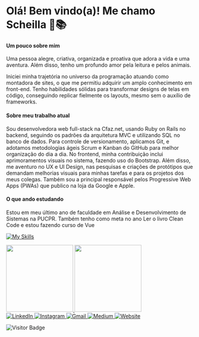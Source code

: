 # Olá! Bem vindo(a)! Me chamo Scheilla 🚀📚

#### Um pouco sobre mim
Uma pessoa alegre, criativa, organizada e proativa que adora a vida e uma aventura. Além disso, tenho um profundo amor pela leitura e pelos animais.

Iniciei minha trajetória no universo da programação atuando como montadora de sites, o que me permitiu adquirir um amplo conhecimento em front-end. Tenho habilidades sólidas para transformar designs de telas em código, conseguindo replicar fielmente os layouts, mesmo sem o auxílio de frameworks.

#### Sobre meu trabalho atual
Sou desenvolvedora web full-stack na Cfaz.net, usando Ruby on Rails no backend, seguindo os padrões da arquitetura MVC e utilizando SQL no banco de dados. Para controle de versionamento, aplicamos Git, e adotamos metodologias ágeis Scrum e Kanban do GitHub para melhor organização do dia a dia. No frontend, minha contribuição inclui aprimoramentos visuais no sistema, fazendo uso do Bootstrap. Além disso, me aventuro no UX e UI Design, nas pesquisas e criações de protótipos que demandam melhorias visuais para minhas tarefas e para os projetos dos meus colegas. Também sou a principal responsável pelos Progressive Web Apps (PWAs) que publico na loja da Google e Apple.

#### O que ando estudando
Estou em meu último ano de faculdade em Análise e Desenvolvimento de Sistemas na PUCPR.
Também tenho como meta no ano Ler o livro Clean Code e estou fazendo curso de Vue

[![My Skills](https://skillicons.dev/icons?i=html,css,sass,bootstrap,js,jquery,angular,vue,ruby,rails,py,java,php,mysql,postgres,gcp,git,github,figma,xd,apple&theme=light)](https://skillicons.dev)

<div>
  <a href="https://github.com/scheillaartifon">
  <img height="180em" src="https://github-readme-stats.vercel.app/api?username=scheillaartifon&show_icons=true&theme=dark&include_all_commits=true&count_private=true&hide_border=true"/>
  <img height="180em" src="https://github-readme-stats.vercel.app/api/top-langs/?username=scheillaartifon&layout=compact&langs_count=7&theme=dark&hide_border=true"/>
</div>

<div>
  <a href="https://www.linkedin.com/in/scheillagiassonartifon/" target="_blank">
    <img src="https://img.shields.io/badge/LinkedIn-0077B5?style=for-the-badge&logo=linkedin&logoColor=white" alt="LinkedIn">
  </a>
  <a href="https://www.instagram.com/scheillaartifon/" target="_blank">
    <img src="https://img.shields.io/badge/Instagram-E4405F?style=for-the-badge&logo=instagram&logoColor=white" alt="Instagram">
  </a>
  <a href="mailto:sgartifon2405@gmail.com" mailto="mailto:sgartifon2405@gmail.com" target="_blank">
    <img src="https://img.shields.io/badge/Gmail-D14836?style=for-the-badge&logo=gmail&logoColor=white" alt="Gmail">
  </a>
  <a href="https://medium.com/@sgartifon2405" target="_blank">
    <img src="https://img.shields.io/badge/Medium-12100E?style=for-the-badge&logo=medium&logoColor=white" alt="Medium">
  </a>
  <a href="https://scheillaartifon.github.io" target="_blank">
    <img src="https://img.shields.io/badge/website-000000?style=for-the-badge&logo=About.me&logoColor=white" alt="Website">
  </a>
</div>

![Visitor Badge](https://visitor-badge.laobi.icu/badge?page_id=scheillaartifon)
